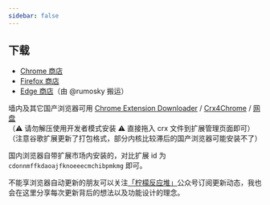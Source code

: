 ```yaml
---
sidebar: false
---
```


## 下载

- [Chrome 商店][chrome]
- [Firefox 商店][firefox]
- [Edge 商店][edge]（由 @rumosky 搬运）

墙内及其它国产浏览器可用 [Chrome Extension Downloader](https://chrome-extension-downloader.com/) / [Crx4Chrome](https://www.crx4chrome.com/extensions/cdonnmffkdaoajfknoeeecmchibpmkmg/) / [网盘](https://72k.us/dir788/24782725-37758132-dc15d5)  
（:warning: 请勿解压使用开发者模式安装 :warning:  直接拖入 crx 文件到扩展管理页面即可）
（注意谷歌扩展更新了打包格式，部分内核比较滞后的国产浏览器可能安装不了）

国内浏览器自带扩展市场内安装的，对比扩展 id 为 `cdonnmffkdaoajfknoeeecmchibpmkmg` 即可。

不能享浏览器自动更新的朋友可以关注[「柠檬反应堆」](https://mp.weixin.qq.com/s?__biz=MzIwNjM1ODY4OA==&mid=100000119&idx=1&sn=e007d1010a4655d328abddd60890efd6&chksm=172390b8205419ae12474e7a7360966fc90a7cea0643b2c5c2b762bb5dd5a4ec2e92316cad2d&mpshare=1&scene=1&srcid=09290qK9YjhIaJkqfFLBTfJb&sharer_sharetime=1569755505546&sharer_shareid=0f4644a4322c4ebc9309ea751af5c20a&pass_ticket=9xmXQwbkIU9C%2B9G3LdLrvgNcBBIcKIyCJz7WV9B9z4z%2FNtLQrUEazPkkTx33SQbV#rd)公众号订阅更新动态，我也会在这里分享每次更新背后的想法以及功能设计的理念。

<div align="center">
<a href="https://mp.weixin.qq.com/s?__biz=MzIwNjM1ODY4OA==&mid=100000119&idx=1&sn=e007d1010a4655d328abddd60890efd6&chksm=172390b8205419ae12474e7a7360966fc90a7cea0643b2c5c2b762bb5dd5a4ec2e92316cad2d&mpshare=1&scene=1&srcid=09290qK9YjhIaJkqfFLBTfJb&sharer_sharetime=1569755505546&sharer_shareid=0f4644a4322c4ebc9309ea751af5c20a&pass_ticket=9xmXQwbkIU9C%2B9G3LdLrvgNcBBIcKIyCJz7WV9B9z4z%2FNtLQrUEazPkkTx33SQbV#rd" target="_blank"></a>
</div>

[chrome]: https://chrome.google.com/webstore/detail/cdonnmffkdaoajfknoeeecmchibpmkmg/reviews?hl=en
[firefox]: https://addons.mozilla.org/firefox/addon/ext-saladict/
[edge]: https://microsoftedge.microsoft.com/addons/detail/idghocbbahafpfhjnfhpbfbmpegphmmp
